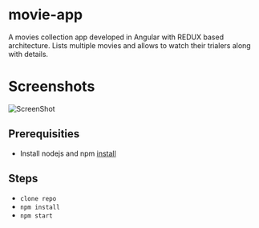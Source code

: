 # movie-app
A movies collection app developed in Angular with REDUX based architecture. Lists multiple movies and allows to watch their 
trialers along with details.

# Screenshots
![ScreenShot](https://github.com/PulkitSaxena/movie-app/blob/master/Screenshots/Home-page.png)


## Prerequisities
- Install nodejs and npm [install](https://nodejs.org/en/download/package-manager/)

## Steps
- `clone repo`
- `npm install`
- `npm start`
